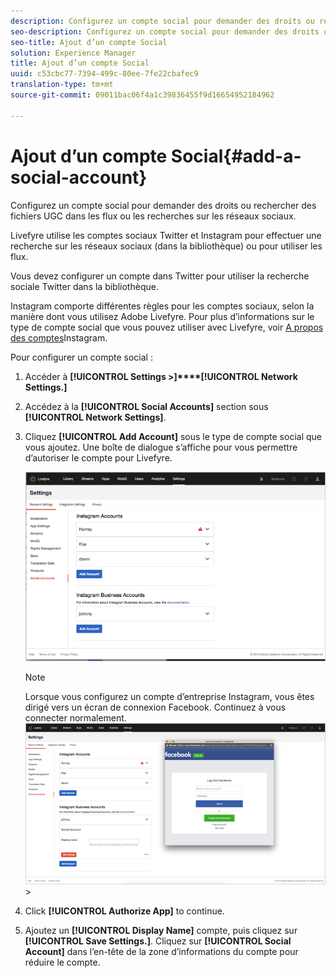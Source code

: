 ```yaml
---
description: Configurez un compte social pour demander des droits ou rechercher des fichiers UGC dans les flux ou les recherches sur les réseaux sociaux.
seo-description: Configurez un compte social pour demander des droits ou rechercher des fichiers UGC dans les flux ou les recherches sur les réseaux sociaux.
seo-title: Ajout d’un compte Social
solution: Experience Manager
title: Ajout d’un compte Social
uuid: c53cbc77-7394-499c-80ee-7fe22cbafec9
translation-type: tm+mt
source-git-commit: 09011bac06f4a1c39836455f9d16654952184962

---
```



# Ajout d’un compte Social{#add-a-social-account}

Configurez un compte social pour demander des droits ou rechercher des fichiers UGC dans les flux ou les recherches sur les réseaux sociaux.

Livefyre utilise les comptes sociaux Twitter et Instagram pour effectuer une recherche sur les réseaux sociaux (dans la bibliothèque) ou pour utiliser les flux.

Vous devez configurer un compte dans Twitter pour utiliser la recherche sociale Twitter dans la bibliothèque.

Instagram comporte différentes règles pour les comptes sociaux, selon la manière dont vous utilisez Adobe Livefyre. Pour plus d’informations sur le type de compte social que vous pouvez utiliser avec Livefyre, voir [A propos des comptes](/help/using/c-users-creating-accounts-with-studio-access/t-configure-social-accout-instagram/c-about-instagram-accounts.md#c_about_instagram_accounts)Instagram.

Pour configurer un compte social :

1. Accéder à **[!UICONTROL Settings >]****[!UICONTROL Network Settings.]**
1. Accédez à la **[!UICONTROL Social Accounts]** section sous **[!UICONTROL Network Settings]**.
1. Cliquez **[!UICONTROL Add Account]** sous le type de compte social que vous ajoutez. Une boîte de dialogue s’affiche pour vous permettre d’autoriser le compte pour Livefyre.

   ![](assets/i_settings_social_insta.png)

   >[!NOTE]
   >
   >Lorsque vous configurez un compte d’entreprise Instagram, vous êtes dirigé vers un écran de connexion Facebook. Continuez à vous connecter normalement.  ![](assets/i_insta_biz_facebook_dialog.png) &gt;

1. Click **[!UICONTROL Authorize App]** to continue.
1. Ajoutez un **[!UICONTROL Display Name]** compte, puis cliquez sur **[!UICONTROL Save Settings.]**. Cliquez sur **[!UICONTROL Social Account]** dans l’en-tête de la zone d’informations du compte pour réduire le compte.
